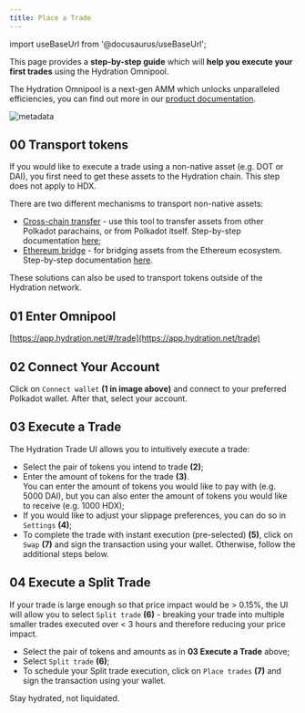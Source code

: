 ```yaml
---
title: Place a Trade
---
```


import useBaseUrl from '@docusaurus/useBaseUrl';

This page provides a **step-by-step guide** which will **help you execute your first trades** using the Hydration Omnipool.

The Hydration Omnipool is a next-gen AMM which unlocks unparalleled efficiencies, you can find out more in our [product documentation](/).

<div style={{textAlign: 'center'}}>
  <img alt="metadata" src={useBaseUrl('/howto_trade/trade_screen_st.jpg')} />
</div>

## 00 Transport tokens
If you would like to execute a trade using a non-native asset (e.g. DOT or DAI), you first need to get these assets to the Hydration chain. This step does not apply to HDX.

There are two different mechanisms to transport non-native assets:
* [Cross-chain transfer](https://app.hydration.net/cross-chain) - use this tool to transfer assets from other Polkadot parachains, or from Polkadot itself. Step-by-step documentation [here](/guides/deposit/within_polkadot);
* [Ethereum bridge](https://www.portalbridge.com/#/transfer) - for bridging assets from the Ethereum ecosystem. Step-by-step documentation [here](/guides/deposit/from_ethereum).

These solutions can also be used to transport tokens outside of the Hydration network.

## 01 Enter Omnipool
[https://app.hydration.net/#/trade](https://app.hydration.net/trade)

## 02 Connect Your Account
Click on `Connect wallet` **(1 in image above)** and connect to your preferred Polkadot wallet. After that, select your account.

## 03 Execute a Trade
The Hydration Trade UI allows you to intuitively execute a trade:

* Select the pair of tokens you intend to trade **(2)**;
* Enter the amount of tokens for the trade **(3)**.  
You can enter the amount of tokens you would like to pay with (e.g. 5000 DAI), but you can also enter the amount of tokens you would like to receive (e.g. 1000 HDX);
* If you would like to adjust your slippage preferences, you can do so in `Settings` **(4)**;
* To complete the trade with instant execution (pre-selected) **(5)**, click on `Swap` **(7)** and sign the transaction using your wallet. Otherwise, follow the additional steps below.

## 04 Execute a Split Trade
If your trade is large enough so that price impact would be > 0.15%, the UI will allow you to select `Split trade` **(6)** - breaking your trade into multiple smaller trades executed over < 3 hours and therefore reducing your price impact.

* Select the pair of tokens and amounts as in **03 Execute a Trade** above;
* Select `Split trade` **(6)**;
* To schedule your Split trade execution, click on `Place trades` **(7)** and sign the transaction using your wallet.

Stay hydrated, not liquidated.
